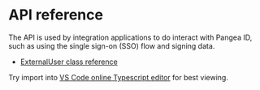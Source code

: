 # API reference

The API is used by integration applications to do interact with Pangea ID, such as using the single sign-on (SSO) flow and signing data.

* [ExternalUser class reference](https://unpkg.com/@tonomy/tonomy-id-sdk/build/sdk/types/api/externalUser.d.ts)

Try import into [VS Code online Typescript editor](https://insiders.vscode.dev/tsplay) for best viewing.
